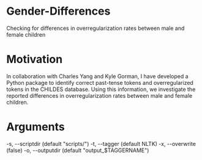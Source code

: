 # Gender-Differences
Checking for differences in overregularization rates between male and female children

# Motivation
In collaboration with Charles Yang and Kyle Gorman, I have developed a Python package to identify correct past-tense tokens and overregularized tokens in the CHILDES database. Using this information, we investigate the reported differences in overregularization rates between male and female children.

# Arguments

  -s, --scriptdir (default "scripts/")
  -t, --tagger (default NLTK)
  -x, --overwrite (false)
  -o, --outputdir (default "output_$TAGGERNAME")
